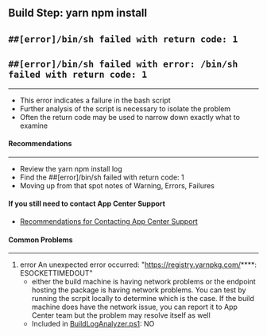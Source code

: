 Build Step: yarn npm install
-

## ``` ##[error]/bin/sh failed with return code: 1 ```

## ``` ##[error]/bin/sh failed with error: /bin/sh failed with return code: 1 ```
---

* This error indicates a failure in the bash script
* Further analysis of the script is necessary to isolate the problem
* Often the return code may be used to narrow down exactly what to examine 

#### Recommendations
---

* Review the yarn npm install log
* Find the ##[error]/bin/sh failed with return code: 1
* Moving up from that spot notes of Warning, Errors, Failures

#### If you still need to contact App Center Support
* [Recommendations for Contacting App Center Support](/AppCenterBuildLog/ContactingAppCenterSupport.html)

####  Common Problems
---
1. error An unexpected error occurred: "https://registry.yarnpkg.com/****: ESOCKETTIMEDOUT" 
    * either the build machine is having network problems or the endpoint hosting the package is having network problems. You can test by running the scrpit locally to determine which is the case. If the build machine does have the network issue, you can report it to App Center team but the problem may resolve itself as well
    * Included in [BuildLogAnalyzer.ps1](https://github.com/tdevere/AppCenterBuildLog/blob/master/PowerShellScripts/BuildLogAnalyzer.ps1): NO




